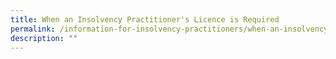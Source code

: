 ```yaml
---
title: When an Insolvency Practitioner's Licence is Required
permalink: /information-for-insolvency-practitioners/when-an-insolvency-practitioner-s-licence-is-required/
description: ""
---
```


